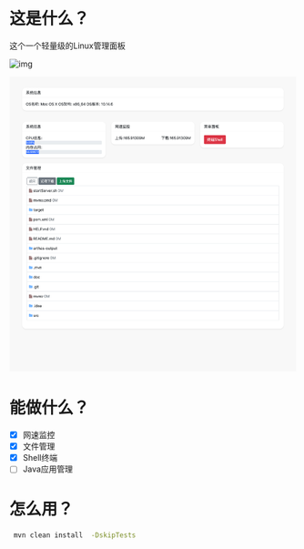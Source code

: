 # 这是什么？
这个一个轻量级的Linux管理面板

![img](https://img.shields.io/badge/%E7%89%88%E6%9C%AC-0.0.1-green)

![img](doc/panel_review.png)



# 能做什么？
- [x]  网速监控
- [x]  文件管理
- [x]  Shell终端
- [ ]  Java应用管理

# 怎么用？

~~~sh
 mvn clean install  -DskipTests
~~~






